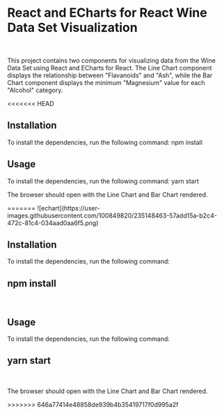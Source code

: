 <h1>React and ECharts for React Wine Data Set Visualization</h1>
<br/>
<p>This project contains two components for visualizing data from the Wine Data Set using React and ECharts for React. The Line Chart component displays the relationship between "Flavanoids" and "Ash", while the Bar Chart component displays the minimum "Magnesium" value for each "Alcohol" category. </p>

<<<<<<< HEAD

<h2>Installation</h2>
<p>To install the dependencies, run the following command: <span> npm install</span>
<br/>

<h2>Usage</h2>
<p>To install the dependencies, run the following command: <span>yarn start</span>
<br/>
<p>The browser should open with the Line Chart and Bar Chart rendered.</p>
=======
![echart](https://user-images.githubusercontent.com/100849820/235148463-57add15a-b2c4-472c-81c4-034aad0aa6f5.png)


<h2>Installation</h2>
<p>To install the dependencies, run the following command: <br/>
<h2>npm install</h2>
<br/>

<h2>Usage</h2>
<p>To install the dependencies, run the following command: <br/>
<h2>yarn start</h2>
<br/>
<p>The browser should open with the Line Chart and Bar Chart rendered.</p>
>>>>>>> 646a77414e48858de939b4b35419717f0d995a2f
